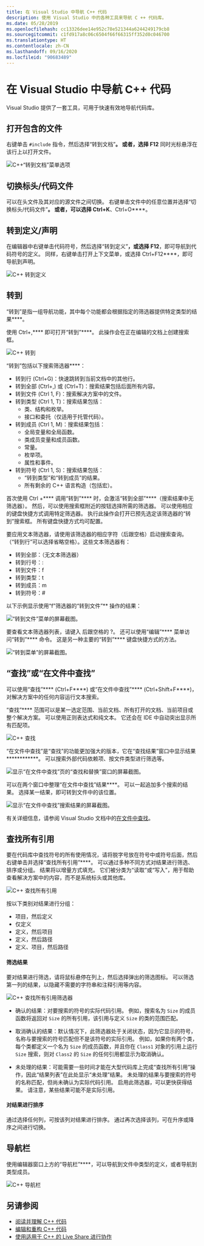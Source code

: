 ```yaml
---
title: 在 Visual Studio 中导航 C++ 代码
description: 使用 Visual Studio 中的各种工具来导航 C ++ 代码库。
ms.date: 05/28/2019
ms.openlocfilehash: cc13326dee14e952c78e521344a6244249179cb8
ms.sourcegitcommit: c1fd917a8c06c6504f66f66315ff352d0c046700
ms.translationtype: HT
ms.contentlocale: zh-CN
ms.lasthandoff: 09/16/2020
ms.locfileid: "90683489"
---
```

# <a name="navigate-c-code-in-visual-studio"></a>在 Visual Studio 中导航 C++ 代码

Visual Studio 提供了一套工具，可用于快速有效地导航代码库。

## <a name="open-an-included-file"></a>打开包含的文件

右键单击 `#include` 指令，然后选择“转到文档”****。 或者，选择 F12**** 同时光标悬浮在该行上以打开文件。

![C&#43;&#43;“转到文档”菜单选项](../ide/media/go-to-document.png "转到文档")

## <a name="toggle-headercode-file"></a>切换标头/代码文件

可以在头文件及其对应的源文件之间切换。 右键单击文件中的任意位置并选择“切换标头/代码文件”****。 或者，可以选择 Ctrl+K****、Ctrl+O****。

## <a name="go-to-definitiondeclaration"></a>转到定义/声明

在编辑器中右键单击代码符号，然后选择“转到定义”****，或选择 F12****，即可导航到代码符号的定义。 同样，右键单击打开上下文菜单，或选择 Ctrl+F12****，即可导航到声明。

![C&#43;&#43; 转到定义](../ide/media/go-to-def.png "转到定义")

## <a name="go-to"></a>转到

“转到”是指一组导航功能，其中每个功能都会根据指定的筛选器提供特定类型的结果****。

使用 Ctrl+,**** 即可打开“转到”****。 此操作会在正在编辑的文档上创建搜索框。

![C&#43;&#43; 转到](../ide/media/go-to-cpp.png "转到")

“转到”包括以下搜索筛选器****：

- 转到行 (Ctrl+G)：快速跳转到当前文档中的其他行。
- 转到全部 (Ctrl+,) 或 (Ctrl+T)：搜索结果包括后面所有内容。
- 转到文件 (Ctrl 1, F)：搜索解决方案中的文件。
- 转到类型 (Ctrl 1, T)：搜索结果包括：
  - 类、结构和枚举。
  - 接口和委托（仅适用于托管代码）。
- 转到成员 (Ctrl 1, M)：搜索结果包括：
  - 全局变量和全局函数。
  - 类成员变量和成员函数。
  - 常量。
  - 枚举项。
  - 属性和事件。
- 转到符号 (Ctrl 1, S)：搜索结果包括：
  - “转到类型”和“转到成员”的结果。
  - 所有剩余的 C++ 语言构造（包括宏）。

首次使用 Ctrl +**** 调用“转到”**** 时，会激活“转到全部”****（搜索结果中无筛选器）。 然后，可以使用搜索框附近的按钮选择所需的筛选器。 可以使用相应的键盘快捷方式调用特定筛选器。 执行此操作会打开已预先选定该筛选器的“转到”搜索框。 所有键盘快捷方式均可配置。

要应用文本筛选器，请使用该筛选器的相应字符（后跟空格）启动搜索查询。 （“转到行”可以选择省略空格）。这些文本筛选器有：

- 转到全部：（无文本筛选器）
- 转到行号：:
- 转到文件：f
- 转到类型：t
- 转到成员：m
- 转到符号：#

以下示例显示使用“f”筛选器的“转到文件”** 操作的结果：

![“转到文件”菜单的屏幕截图。](../ide/media/vs2017-go-to-results.png "转到菜单")

要查看文本筛选器列表，请键入 后跟空格的 ?。 还可以使用“编辑”**** 菜单访问“转到”**** 命令。 这是另一种主要的“转到”**** 键盘快捷方式的方法。

![“转到菜单”的屏幕截图。](../ide/media/go-to-menu-cpp.png "转到菜单")

## <a name="find-or-find-in-files"></a>“查找”或“在文件中查找”

可以使用“查找”**** (Ctrl+F****) 或“在文件中查找”**** (Ctrl+Shift+F****)，对解决方案中的任何内容运行文本搜索。

“查找”**** 范围可以是某一选定范围、当前文档、所有打开的文档、当前项目或整个解决方案。 可以使用正则表达式和纯文本。 它还会在 IDE 中自动突出显示所有匹配项。

![C&#43;&#43; 查找](../ide/media/find-cpp.png "查找")

“在文件中查找”是“查找”的功能更加强大的版本，它在“查找结果”窗口中显示结果************。 可以搜索外部代码依赖项、按文件类型进行筛选等。

![显示“在文件中查找”页的“查找和替换”窗口的屏幕截图。](../ide/media/find-in-files-cpp.png "在文件中查找")

可以在两个窗口中整理“在文件中查找”结果****。 可以一起追加多个搜索的结果。 选择某一结果，即可转到文件中的该位置。

![显示“在文件中查找”搜索结果的屏幕截图。](../ide/media/vs2017-find-in-files-results.png "在文件中查找")

有关详细信息，请参阅 Visual Studio 文档中的[在文件中查找](/visualstudio/ide/find-in-files)。

## <a name="find-all-references"></a>查找所有引用

要在代码库中查找符号的所有使用情况，请将脱字号放在符号中或符号后面，然后右键单击并选择“查找所有引用”****。 可以通过多种不同方式对结果进行筛选、排序或分组。 结果将以增量方式填充。 它们被分类为“读取”或“写入”，用于帮助查看解决方案中的内容，而不是系统标头或其他库。

![C&#43;&#43; 查找所有引用](../ide/media/find-all-references-results-cpp.png "查找所有引用")

按以下类别对结果进行分组：

- 项目，然后定义
- 仅定义
- 定义，然后项目
- 定义，然后路径
- 定义、项目，然后路径

#### <a name="filter-results"></a>筛选结果

要对结果进行筛选，请将鼠标悬停在列上，然后选择弹出的筛选图标。 可以筛选第一列的结果，以隐藏不需要的字符串和注释引用等内容。

![C&#43;&#43; 查找所有引用筛选器](../ide/media/find-all-references-filters-cpp.png "查找所有引用筛选器")

- 确认的结果：对要搜索的符号的实际代码引用。 例如，搜索名为 `Size` 的成员函数将返回对 `Size` 的所有引用，该引用与定义 `Size` 的类的范围匹配。

- 取消确认的结果：默认情况下，此筛选器处于关闭状态，因为它显示的符号，名称与要搜索的符号匹配但不是该符号的实际引用。 例如，如果你有两个类，每个类都定义一个名为 `Size` 的成员函数，并且你在 `Class1` 对象的引用上运行 `Size` 搜索，则对 `Class2` 的 `Size` 的任何引用都显示为取消确认。

- 未处理的结果：可能需要一些时间才能在大型代码库上完成“查找所有引用”操作，因此“结果列表”在此处显示“未处理”结果。 未处理的结果与要搜索的符号的名称匹配，但尚未确认为实际代码引用。 启用此筛选器，可以更快获得结果。 请注意，某些结果可能不是实际引用。

#### <a name="sort-results"></a>对结果进行排序

通过选择任何列，可按该列对结果进行排序。 通过再次选择该列，可在升序或降序之间进行切换。

## <a name="navigation-bar"></a>导航栏

使用编辑器窗口上方的“导航栏”****，可以导航到文件中类型的定义，或者导航到类型成员。

![C&#43;&#43; 导航栏](../ide/media/navbar-cpp.png "导航栏")

## <a name="see-also"></a>另请参阅

- [阅读并理解 C++ 代码](read-and-understand-code-cpp.md)</br>
- [编辑和重构 C++ 代码](read-and-understand-code-cpp.md)</br>
- [使用适用于 C++ 的 Live Share 进行协作](live-share-cpp.md)
